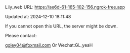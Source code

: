 Lily_web URL: https://ae6d-61-165-102-156.ngrok-free.app

Updated at: 2024-12-10 18:11:48

If you cannot open this URL, the server might be down.

Please contact: 

goley04@foxmail.com Or Wechat:GL_yeaH